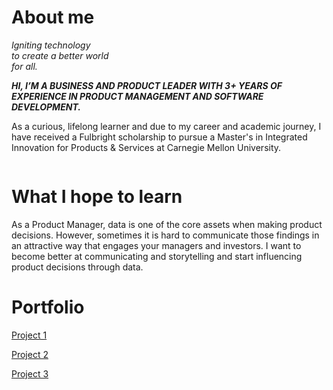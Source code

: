 # About me

_Igniting technology<br>
to create a better world<br>
for all._

***HI, I’M A BUSINESS AND PRODUCT LEADER WITH 3+ YEARS OF EXPERIENCE IN PRODUCT MANAGEMENT AND SOFTWARE DEVELOPMENT.***

As a curious, lifelong learner and due to my career and academic journey, I have received a Fulbright scholarship to pursue a Master's in Integrated Innovation for Products & Services at Carnegie Mellon University.

<img href="images/dani-pochi.png" width="200px">

# What I hope to learn
 
As a Product Manager, data is one of the core assets when making product decisions. However, sometimes it is hard to communicate those findings in an attractive way that engages your managers and investors. I want to become better at communicating and storytelling and start influencing product decisions through data.

# Portfolio

[Project 1](https://pages.github.com/)<br>

[Project 2](https://pages.github.com/)<br>

[Project 3](https://pages.github.com/)<br>

